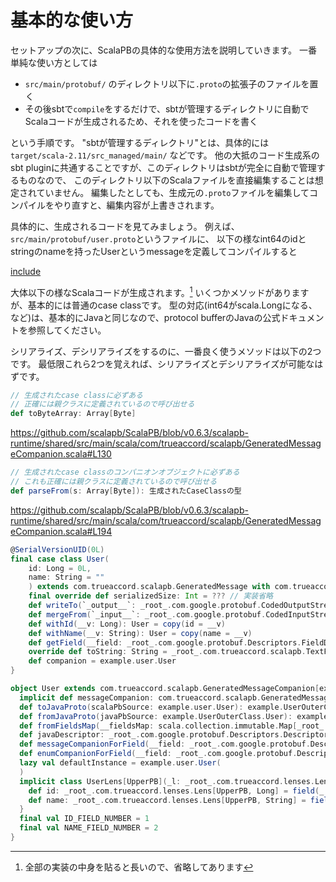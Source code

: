 # 基本的な使い方

セットアップの次に、ScalaPBの具体的な使用方法を説明していきます。
一番単純な使い方としては

- `src/main/protobuf/` のディレクトリ以下に`.proto`の拡張子のファイルを置く
- その後sbtで`compile`をするだけで、sbtが管理するディレクトリに自動でScalaコードが生成されるため、それを使ったコードを書く

という手順です。
"sbtが管理するディレクトリ"とは、具体的には`target/scala-2.11/src_managed/main/`
などです。
他の大抵のコード生成系のsbt pluginに共通することですが、このディレクトリはsbtが完全に自動で管理するものなので、
このディレクトリ以下のScalaファイルを直接編集することは想定されていません。
編集したとしても、生成元の`.proto`ファイルを編集してコンパイルをやり直すと、編集内容が上書きされます。


具体的に、生成されるコードを見てみましょう。
例えば、`src/main/protobuf/user.proto`というファイルに、
以下の様なint64のidとstringのnameを持ったUserというmessageを定義してコンパイルすると

[include](main/protobuf/user.proto)

大体以下の様なScalaコードが生成されます。[^generated-code]
いくつかメソッドがありますが、基本的には普通のcase classです。
型の対応(int64がscala.Longになる、など)は、基本的にJavaと同じなので、protocol bufferのJavaの公式ドキュメントを参照してください。

シリアライズ、デシリアライズをするのに、一番良く使うメソッドは以下の2つです。
最低限これら2つを覚えれば、シリアライズとデシリアライズが可能なはずです。

```scala
// 生成されたcase classに必ずある
// 正確には親クラスに定義されているので呼び出せる
def toByteArray: Array[Byte]
```

https://github.com/scalapb/ScalaPB/blob/v0.6.3/scalapb-runtime/shared/src/main/scala/com/trueaccord/scalapb/GeneratedMessageCompanion.scala#L130

```scala
// 生成されたcase classのコンパニオンオブジェクトに必ずある
// これも正確には親クラスに定義されているので呼び出せる
def parseFrom(s: Array[Byte]): 生成されたCaseClassの型
```

https://github.com/scalapb/ScalaPB/blob/v0.6.3/scalapb-runtime/shared/src/main/scala/com/trueaccord/scalapb/GeneratedMessageCompanion.scala#L194


```scala
@SerialVersionUID(0L)
final case class User(
    id: Long = 0L,
    name: String = ""
    ) extends com.trueaccord.scalapb.GeneratedMessage with com.trueaccord.scalapb.Message[User] with com.trueaccord.lenses.Updatable[User] {
    final override def serializedSize: Int = ??? // 実装省略
    def writeTo(`_output__`: _root_.com.google.protobuf.CodedOutputStream): Unit = ??? // 実装省略
    def mergeFrom(`_input__`: _root_.com.google.protobuf.CodedInputStream): example.user.User = ??? // 実装省略
    def withId(__v: Long): User = copy(id = __v)
    def withName(__v: String): User = copy(name = __v)
    def getField(__field: _root_.com.google.protobuf.Descriptors.FieldDescriptor): scala.Any = ??? // 実装省略
    override def toString: String = _root_.com.trueaccord.scalapb.TextFormat.printToUnicodeString(this)
    def companion = example.user.User
}

object User extends com.trueaccord.scalapb.GeneratedMessageCompanion[example.user.User] with com.trueaccord.scalapb.JavaProtoSupport[example.user.User, example.UserOuterClass.User] {
  implicit def messageCompanion: com.trueaccord.scalapb.GeneratedMessageCompanion[example.user.User] with com.trueaccord.scalapb.JavaProtoSupport[example.user.User, example.UserOuterClass.User] = this
  def toJavaProto(scalaPbSource: example.user.User): example.UserOuterClass.User = ??? // 実装省略
  def fromJavaProto(javaPbSource: example.UserOuterClass.User): example.user.User = ??? // 実装省略
  def fromFieldsMap(__fieldsMap: scala.collection.immutable.Map[_root_.com.google.protobuf.Descriptors.FieldDescriptor, scala.Any]): example.user.User = ??? // 実装省略
  def javaDescriptor: _root_.com.google.protobuf.Descriptors.Descriptor = UserProto.javaDescriptor.getMessageTypes.get(0)
  def messageCompanionForField(__field: _root_.com.google.protobuf.Descriptors.FieldDescriptor): _root_.com.trueaccord.scalapb.GeneratedMessageCompanion[_] = throw new MatchError(__field)
  def enumCompanionForField(__field: _root_.com.google.protobuf.Descriptors.FieldDescriptor): _root_.com.trueaccord.scalapb.GeneratedEnumCompanion[_] = throw new MatchError(__field)
  lazy val defaultInstance = example.user.User(
  )
  implicit class UserLens[UpperPB](_l: _root_.com.trueaccord.lenses.Lens[UpperPB, example.user.User]) extends _root_.com.trueaccord.lenses.ObjectLens[UpperPB, example.user.User](_l) {
    def id: _root_.com.trueaccord.lenses.Lens[UpperPB, Long] = field(_.id)((c_, f_) => c_.copy(id = f_))
    def name: _root_.com.trueaccord.lenses.Lens[UpperPB, String] = field(_.name)((c_, f_) => c_.copy(name = f_))
  }
  final val ID_FIELD_NUMBER = 1
  final val NAME_FIELD_NUMBER = 2
}
```


[^generated-code]: 全部の実装の中身を貼ると長いので、省略してあります

